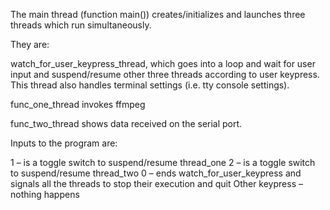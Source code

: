 The main thread (function main()) creates/initializes and launches three threads which run simultaneously.

They are:

watch_for_user_keypress_thread, which goes into a loop and wait for user input and suspend/resume other three threads according to user keypress. This thread also handles terminal settings (i.e. tty console settings).

func_one_thread invokes ffmpeg
 
func_two_thread shows data received on the serial port.

Inputs to the program are:

1 – is a toggle switch to suspend/resume thread_one
2 – is a toggle switch to suspend/resume thread_two
0 – ends watch_for_user_keypress and signals all the threads to stop their execution and quit
Other keypress – nothing happens

